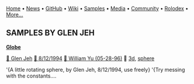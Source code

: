 [Home](https://qb64.com) • [News](../news.md) • [GitHub](../github.md) • [Wiki](../wiki.md) • [Samples](../samples.md) • [Media](../media.md) • [Community](../community.md) • [Rolodex](../rolodex.md) • [More...](../more.md)

## SAMPLES BY GLEN JEH

**[Globe](globe/index.md)**

[🐝 Glen Jeh](glen-jeh.md) [🐝 8/12/1994](8/12/1994.md) [🐝 William Yu (05-28-96)](william-yu-(05-28-96).md) 🔗 [3d](3d.md), [sphere](sphere.md)

'{A little rotating sphere, by Glen Jeh, 8/12/1994, use freely} '{Try messing with the constants....

